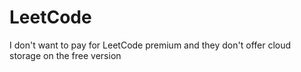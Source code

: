 # LeetCode

I don't want to pay for LeetCode premium and they don't offer cloud storage on the free version
